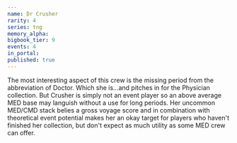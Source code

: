 ```yaml
---
name: Dr Crusher
rarity: 4
series: tng
memory_alpha:
bigbook_tier: 9
events: 4
in_portal:
published: true
---
```


The most interesting aspect of this crew is the missing period from the abbreviation of Doctor. Which she is...and pitches in for the Physician collection. But Crusher is simply not an event player so an above average MED base may languish without a use for long periods. Her uncommon MED/CMD stack belies a gross voyage score and in combination with theoretical event potential makes her an okay target for players who haven't finished her collection, but don't expect as much utility as some MED crew can offer.
